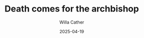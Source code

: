 ---
author:
- Willa Cather
cover_image: https://covers.openlibrary.org/b/id/6833506-L.jpg
date: '2025-04-19'
original_publication_date: '1971'
title: Death comes for the archbishop
---